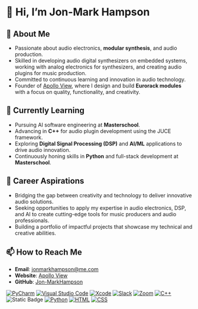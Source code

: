 # 👋 Hi, I’m Jon-Mark Hampson

## 👀 About Me
- Passionate about audio electronics, **modular synthesis**, and audio production.
- Skilled in developing audio digital synthesizers on embedded systems, working with analog electronics for synthesizers, and creating audio plugins for music production.
- Committed to continuous learning and innovation in audio technology.
- Founder of [Apollo View](https://apolloviewmodular.com), where I design and build **Eurorack modules** with a focus on quality, functionality, and creativity.

## 🌱 Currently Learning
- Pursuing AI software engineering at **Masterschool**.
- Advancing in **C++** for audio plugin development using the JUCE framework.
- Exploring **Digital Signal Processing (DSP)** and **AI/ML** applications to drive audio innovation.
- Continuously honing skills in **Python** and full-stack development at **Masterschool**.

## 💼 Career Aspirations
- Bridging the gap between creativity and technology to deliver innovative audio solutions.
- Seeking opportunities to apply my expertise in audio electronics, DSP, and AI to create cutting-edge tools for music producers and audio professionals.
- Building a portfolio of impactful projects that showcase my technical and creative abilities.

## 📫 How to Reach Me
- **Email**: [jonmarkhampson@me.com](mailto:jonmarkhampson@me.com)
- **Website**: [Apollo View](https://apolloviewmodular.com)
- **GitHub**: [Jon-MarkHampson](https://github.com/Jon-MarkHampson)

[![PyCharm](https://img.shields.io/badge/PyCharm-000?logo=pycharm&logoColor=fff)](#) [![Visual Studio Code](https://custom-icon-badges.demolab.com/badge/Visual%20Studio%20Code-0078d7.svg?logo=vsc&logoColor=white)](#) [![Xcode](https://img.shields.io/badge/Xcode-007ACC?logo=Xcode&logoColor=white)](#)
[![Slack](https://img.shields.io/badge/Slack-4A154B?logo=slack&logoColor=fff)](#) [![Zoom](https://img.shields.io/badge/Zoom-2D8CFF?logo=zoom&logoColor=white)](#)
[![C++](https://img.shields.io/badge/C++-%2300599C.svg?logo=c%2B%2B&logoColor=white)](#) ![Static Badge](https://img.shields.io/badge/JUCE-white?logo=juce)
[![Python](https://img.shields.io/badge/Python-3776AB?logo=python&logoColor=fff)](#) [![HTML](https://img.shields.io/badge/HTML-%23E34F26.svg?logo=html5&logoColor=white)](#) [![CSS](https://img.shields.io/badge/CSS-1572B6?logo=css3&logoColor=fff)](#)

<!---
Jon-MarkHampson/Jon-MarkHampson is a ✨ special ✨ repository because its `README.md` (this file) appears on your GitHub profile.
You can click the Preview link to take a look at your changes.
--->

